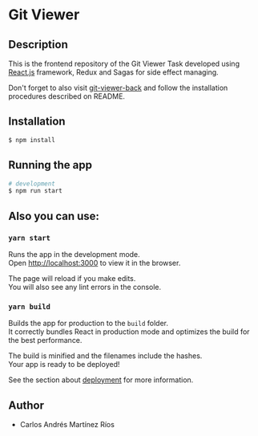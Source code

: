 # Git Viewer

## Description

This is the frontend repository of the Git Viewer Task developed using [React.js](https://reactjs.org/) framework, Redux and Sagas for side effect managing.

Don't forget to also visit [git-viewer-back](https://github.com/charliemr99/git-viewer-back) and follow the installation procedures described on README.

## Installation

```bash
$ npm install
```

## Running the app

```bash
# development
$ npm run start
```

## Also you can use:

### `yarn start`

Runs the app in the development mode.\
Open [http://localhost:3000](http://localhost:3000) to view it in the browser.

The page will reload if you make edits.\
You will also see any lint errors in the console.

### `yarn build`

Builds the app for production to the `build` folder.\
It correctly bundles React in production mode and optimizes the build for the best performance.

The build is minified and the filenames include the hashes.\
Your app is ready to be deployed!

See the section about [deployment](https://facebook.github.io/create-react-app/docs/deployment) for more information.

## Author

- Carlos Andrés Martínez Ríos
